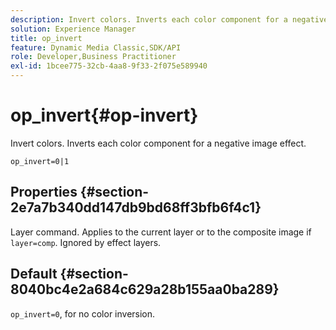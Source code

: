 ```yaml
---
description: Invert colors. Inverts each color component for a negative image effect.
solution: Experience Manager
title: op_invert
feature: Dynamic Media Classic,SDK/API
role: Developer,Business Practitioner
exl-id: 1bcee775-32cb-4aa8-9f33-2f075e589940
---
```

# op_invert{#op-invert}

Invert colors. Inverts each color component for a negative image effect.

 `op_invert=0|1`

## Properties {#section-2e7a7b340dd147db9bd68ff3bfb6f4c1}

Layer command. Applies to the current layer or to the composite image if `layer=comp`. Ignored by effect layers.

## Default {#section-8040bc4e2a684c629a28b155aa0ba289}

`op_invert=0`, for no color inversion.
